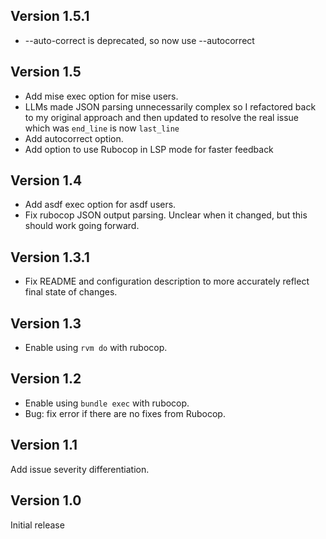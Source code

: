 ## Version 1.5.1
* --auto-correct is deprecated, so now use --autocorrect

## Version 1.5
* Add mise exec option for mise users.
* LLMs made JSON parsing unnecessarily complex so I refactored back to my original approach and then
  updated to resolve the real issue which was `end_line` is now `last_line`
* Add autocorrect option.
* Add option to use Rubocop in LSP mode for faster feedback

## Version 1.4
* Add asdf exec option for asdf users.
* Fix rubocop JSON output parsing. Unclear when it changed, but this should work going forward.

## Version 1.3.1
* Fix README and configuration description to more accurately reflect final state of changes.

## Version 1.3
* Enable using `rvm do` with rubocop.

## Version 1.2
* Enable using `bundle exec` with rubocop.
* Bug: fix error if there are no fixes from Rubocop.

## Version 1.1

Add issue severity differentiation.

## Version 1.0

Initial release
